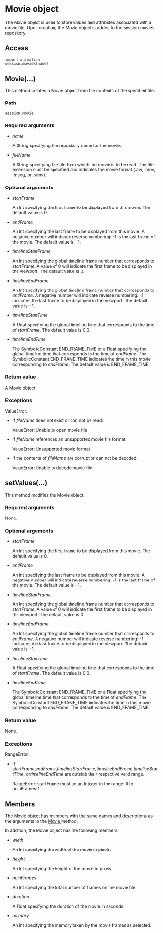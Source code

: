# Movie object

The Movie object is used to store values and attributes associated with a movie file. Upon creation, the Movie object is added to the session.movies repository.

## Access

```
import animation
session.movies[name]
```

## Movie(...)



This method creates a Movie object from the contents of the specified file.



### Path

```
session.Movie
```

### Required arguments

- *name*

  A String specifying the repository name for the movie.

- *fileName*

  A String specifying the file from which the movie is to be read. The file extension must be specified and indicates the movie format (.avi, .mov, .mpeg, or .wmv).

### Optional arguments

- *startFrame*

  An Int specifying the first frame to be displayed from this movie. The default value is 0.

- *endFrame*

  An Int specifying the last frame to be displayed from this movie. A negative number will indicate reverse numbering: -1 is the last frame of the movie. The default value is −1.

- *timelineStartFrame*

  An Int specifying the global timeline frame number that corresponds to *startFrame*. A value of 0 will indicate the first frame to be displayed in the viewport. The default value is 0.

- *timelineEndFrame*

  An Int specifying the global timeline frame number that corresponds to *endFrame*. A negative number will indicate reverse numbering: -1 indicates the last frame to be displayed in the viewport. The default value is −1.

- *timelineStartTime*

  A Float specifying the global timeline time that corresponds to the time of *startFrame*. The default value is 0.0.

- *timelineEndTime*

  The SymbolicConstant END_FRAME_TIME or a Float specifying the global timeline time that corresponds to the time of *endFrame*. The SymbolicConstant END_FRAME_TIME indicates the time in this movie corresponding to *endFrame*. The default value is END_FRAME_TIME.

### Return value

A Movie object.

### Exceptions

ValueError.

- If *fileName* does not exist or can not be read:

  ValueError: Unable to open movie file

- If *fileName* references an unsupported movie file format:

  ValueError: Unsupported movie format

- If the contents of *fileName* are corrupt or can not be decoded:

  ValueError: Unable to decode movie file



## setValues(...)



This method modifies the Movie object.



### Required arguments

None.

### Optional arguments

- *startFrame*

  An Int specifying the first frame to be displayed from this movie. The default value is 0.

- *endFrame*

  An Int specifying the last frame to be displayed from this movie. A negative number will indicate reverse numbering: -1 is the last frame of the movie. The default value is −1.

- *timelineStartFrame*

  An Int specifying the global timeline frame number that corresponds to *startFrame*. A value of 0 will indicate the first frame to be displayed in the viewport. The default value is 0.

- *timelineEndFrame*

  An Int specifying the global timeline frame number that corresponds to *endFrame*. A negative number will indicate reverse numbering: -1 indicates the last frame to be displayed in the viewport. The default value is −1.

- *timelineStartTime*

  A Float specifying the global timeline time that corresponds to the time of *startFrame*. The default value is 0.0.

- *timelineEndTime*

  The SymbolicConstant END_FRAME_TIME or a Float specifying the global timeline time that corresponds to the time of *endFrame*. The SymbolicConstant END_FRAME_TIME indicates the time in this movie corresponding to *endFrame*. The default value is END_FRAME_TIME.

### Return value

None.

### Exceptions

RangeError.

- If *startFrame*,*endFrame*,*timelineStartFrame*,*timelineEndFrame*,*timelineStartTime*, or*timelineEndTime* are outside their respective valid range.

  RangeError: startFrame must be an Integer in the range: 0 to numFrames-1



## Members

The Movie object has members with the same names and descriptions as the arguments to the [Movie ](https://help.3ds.com/2022/english/DSSIMULIA_Established/SIMACAEKERRefMap/simaker-c-moviepyc.htm?ContextScope=all#simaker-moviemoviepyc)method.

In addition, the Movie object has the following members:

- *width*

  An Int specifying the width of the movie in pixels.

- *height*

  An Int specifying the height of the movie in pixels.

- *numFrames*

  An Int specifying the total number of frames on the movie file.

- *duration*

  A Float specifying the duration of the movie in seconds.

- *memory*

  An Int specifying the memory taken by the movie frames as selected.